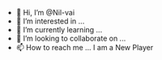 - 👋 Hi, I’m @Nil-vai
- 👀 I’m interested in ...
- 🌱 I’m currently learning ...
- 💞️ I’m looking to collaborate on ...
- 📫 How to reach me ...
I am a New Player
<!---
Nil-vai/Nil-vai is a ✨ special ✨ repository because its `README.md` (this file) appears on your GitHub profile.
You can click the Preview link to take a look at your changes.
--->
